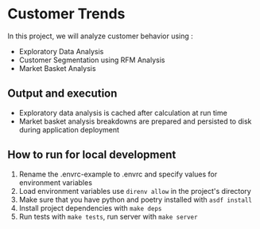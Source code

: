 # Customer Trends

In this project, we will analyze customer behavior using :
* Exploratory Data Analysis
* Customer Segmentation using RFM Analysis
* Market Basket Analysis

## Output and execution

* Exploratory data analysis is cached after calculation at run time
* Market basket analysis breakdowns are prepared and persisted to disk during application deployment

## How to run for local development

1. Rename the .envrc-example to .envrc and specify values for environment variables
2. Load environment variables use `direnv allow` in the project's directory
3. Make sure that you have python and poetry installed with `asdf install`
4. Install project dependencies with `make deps`
5. Run tests with `make tests`, run server with `make server`
